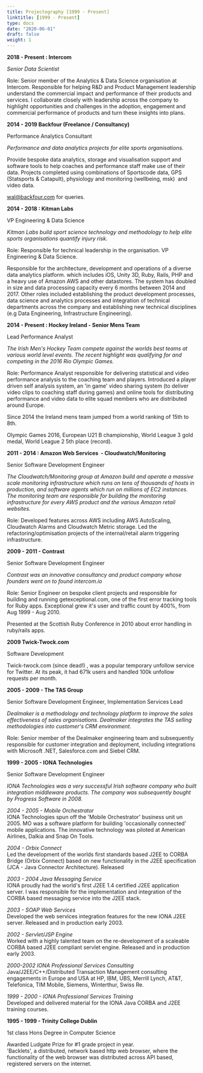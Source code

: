```yaml
---
title: Projectography [1999 - Present]
linktitle: [1999 - Present]
type: docs
date: "2020-06-01"
draft: false
weight: 1
---
```



**2018 - Present : Intercom**

*Senior Data Scientist*

Role: Senior member of the Analytics &amp; Data Science organisation at Intercom. Responsible for helping R&amp;D and Product Management leadership understand the commercial impact and performance of their products and services. I collaborate closely with leadership across the company to highlight opportunities and challenges in the adoption, engagement and commercial performance of products and turn these insights into plans.

**2014 - 2019 Backfour (Freelance / Consultancy)**

Performance Analytics Consultant

*Performance and data analytics projects for elite sports organisations.*

Provide bespoke data analytics, storage and visualisation support and software tools to help coaches and performance staff make use of their data. Projects completed using combinations of Sportscode data, GPS (Statsports &amp; Catapult), physiology and monitoring (wellbeing, msk) &nbsp;and video data.

wal@backfour.com for queries.

**2014 - 2018 : Kitman Labs**

VP Engineering &amp; Data Science

*Kitman Labs build sport science technology and methodology to help elite sports organisations quantify injury risk.*

Role: Responsible for technical leadership in the organisation. VP Engineering &amp; Data Science.

Responsible for the architecture, development and operations of a diverse data analytics platform. which includes iOS, Unity 3D, Ruby, Rails, PHP and a heavy use of Amazon AWS and other datastores. The system has doubled in size and data processing capacity every 6 months between 2014 and 2017. Other roles included establishing the product development processes, data science and analytics processes and integration of technical departments across the company and establishing new technical disciplines (e.g Data Engineering, Infrastructure Engineering).

**2014 - Present : Hockey Ireland - Senior Mens Team**

Lead Performance Analyst

*The Irish Men's Hockey Team compete against the worlds best teams at various world level events. The recent highlight was qualifying for and competing in the 2016 Rio Olympic Games.*

Role: Performance Analyst responsible for delivering statistical and video performance analysis to the coaching team and players. Introduced a player driven self analysis system, an 'in game' video sharing system (to deliver video clips to coaching staff during games)&nbsp;and online tools for distributing performance and video data to elite squad members who are distributed around Europe.

Since 2014 the Ireland mens team jumped from a world ranking of 15th to 8th.

Olympic Games 2016, European U21 B championship, World League 3 gold medal, World League 2 5th place (record).&nbsp;

**2011 - 2014 :&nbsp;Amazon Web Services &nbsp;-&nbsp;Cloudwatch/Monitoring**

Senior Software Development Engineer

*The Cloudwatch/Monitoring group at Amazon build and operate a massive scale monitoring infrastructure which runs on tens of thousands of hosts in production, and software agents which run on millions of EC2 instances. The monitoring team are responsible for building the monitoring infrastructure for every AWS product and the various Amazon retail websites.*

Role: Developed features across AWS including AWS AutoScaling, Cloudwatch Alarms and Cloudwatch Metric storage.&nbsp;Led the refactoring/optimisation projects of the internal/retail alarm triggering infrastructure.

**2009 - 2011 - Contrast**

Senior Software Development Engineer

*Contrast was an innovative consultancy and product company whose founders went on to found intercom.io*

Role:&nbsp;Senior Engineer on bespoke client projects and responsible for building and running getexceptional.com, one of the first error tracking tools for Ruby apps. Exceptional grew it's user and traffic count by 400%, from Aug 1999 - Aug 2010.

Presented at the Scottish Ruby Conference in 2010 about error handling in ruby/rails apps.

**2009 Twick-Twock.com**

Software Development

Twick-twock.com (since dead!)&nbsp;, was a popular temporary unfollow service for Twitter. At its peak, it had 671k users and handled 100k unfollow requests per month.&nbsp;

**2005 - 2009 - The TAS Group**

Senior Software Development Engineer, Implementation Services Lead

*Dealmaker is a methodology and technology platform to improve the sales effectiveness of sales organisations. Dealmaker integrates the TAS selling methodologies into customer's CRM environment.*

Role: Senior member of the Dealmaker engineering team and subsequently responsible for customer integration and deployment,&nbsp;including integrations with Microsoft .NET, Salesforce.com and Siebel CRM.

**1999 - 2005 - IONA Technologies**

Senior Software Development Engineer

*IONA Technologies was a very successful Irish software company who built integration middleware products. The company was subsequently bought by Progress Software in 2008.*

*2004 - 2005 - Mobile Orchestrator*  
IONA Technologies spun off the 'Mobile Orchestrator' business unit un 2005. MO was a software platform for building 'occasionally connected' mobile applications. The innovative technology was piloted at American Airlines, Dalkia and Snap On Tools.

*2004 - Orbix Connect*  
Led the development of the worlds first standards based J2EE to CORBA Bridge (Orbix Connect) based on new functionality in the J2EE specification (JCA - Java Connector Architecture). Released&nbsp;

*2003 - 2004 Java Messaging Service*  
IONA proudly had the world's first J2EE 1.4 certified J2EE application server. I was responsible for the implementation and integration of the CORBA based messaging service into the J2EE stack.

*2003 - SOAP Web Services*  
Developed the web services integration features for the new IONA J2EE server. Released and in production early 2003.

*2002 - Servlet/JSP Engine*  
Worked with a highly talented team on the re-development of a scaleable CORBA based J2EE compliant servlet engine. Released and in production early 2003.

*2000-2002 IONA Professional Services Consulting*  
Java/J2EE/C++/Distributed Transaction Management consulting engagements in Europe and USA at HP, IBM, UBS, Merrill Lynch, AT&amp;T, Telefonica, TIM Mobile, Siemens, Winterthur, Swiss Re.

*1999 - 2000 - IONA Professional Services Training*  
Developed and delivered material for the IONA Java CORBA and J2EE training courses.

**1995 - 1999 - Trinity College Dublin**

 1st class Hons Degree in Computer Science

Awarded Ludgate Prize for #1 grade project in year.  
'Backlets', a distributed, network based http web browser, where the functionality of the web browser was distributed across API based, registered servers on the internet.
